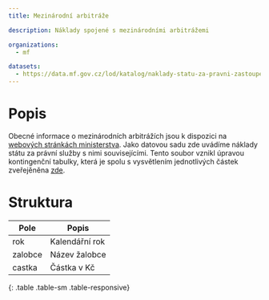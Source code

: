 ```yaml
---
title: Mezinárodní arbitráže

description: Náklady spojené s mezinárodními arbitrážemi

organizations:
  - mf

datasets:
  - https://data.mf.gov.cz/lod/katalog/naklady-statu-za-pravni-zastoupeni
---
```


# Popis

Obecné informace o mezinárodních arbitrážích jsou k dispozici na [webových stránkách ministerstva](https://www.mfcr.cz/cs/zahranicni-sektor/ochrana-financnich-zajmu/arbitraze). Jako datovou sadu zde uvádíme náklady státu za právní služby s nimi souvisejícími. Tento soubor vznikl úpravou kontingenční tabulky, která je spolu s vysvětlením jednotlivých částek zveřejěněna [zde](https://www.mfcr.cz/cs/zahranicni-sektor/ochrana-financnich-zajmu/arbitraze/prehled-nakladu-za-pravni-sluzby).

# Struktura

| Pole | Popis |
|---------------------------|-----------------------------------------------------------------------------------------------------------------------------------------------------------------------------|
| rok | Kalendářní rok |
| zalobce | Název žalobce |
| castka | Částka v Kč |
{: .table .table-sm .table-responsive}
